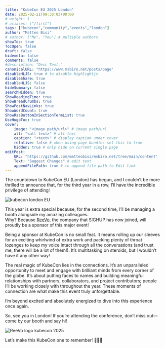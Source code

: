 ```yaml
---
title: "KubeCon EU 2025 London"
date: 2025-02-21T09:30:03+00:00
# weight: 1
# aliases: ["/first"]
tags: ["kubecon","community","events","london"]
author: "Matteo Bisi"
# author: ["Me", "You"] # multiple authors
showToc: true
TocOpen: false
draft: false
hidemeta: false
comments: false
#description: "Desc Text."
canonicalURL: "https://www.msbiro.net/posts/page"
disableHLJS: true # to disable highlightjs
disableShare: true
disableHLJS: false
hideSummary: false
searchHidden: true
ShowReadingTime: true
ShowBreadCrumbs: true
ShowPostNavLinks: true
ShowWordCount: true
ShowRssButtonInSectionTermList: true
UseHugoToc: true
cover:
    image: "<image path/url>" # image path/url
    alt: "<alt text>" # alt text
    caption: "<text>" # display caption under cover
    relative: false # when using page bundles set this to true
    hidden: true # only hide on current single page
editPost:
    URL: "https://github.com/matteobisi/msbiro.net/tree/main/content"
    Text: "Suggest Changes" # edit text
    appendFilePath: true # to append file path to Edit link
---
```


The countdown to KubeCon EU (London) has begun, and I couldn’t be more thrilled to announce that, for the third year in a row, I’ll have the incredible privilege of attending!

![kubecon london EU](kubecon-london-logo.png)

This year is extra special because, for the second time, I’ll be managing a booth alongside my amazing colleagues.  
Why? Because [ReeVo](https://www.reevo.it/en/), the company that SIGHUP has now joined, will proudly be a sponsor of this major event!

Being a sponsor at KubeCon is no small feat. It means rolling up our sleeves for an exciting whirlwind of extra work and packing plenty of throat lozenges to keep my voice intact through all the conversations (and trust me, there will be a lot of them!). It’s multitasking on steroids, but I wouldn’t have it any other way!  

The real magic of KubeCon lies in the connections. It’s an unparalleled opportunity to meet and engage with brilliant minds from every corner of the globe. It’s about putting faces to names and building meaningful relationships with partners, collaborators, and project contributors; people I’ll be working closely with throughout the year. These moments of connection are what make this event truly unforgettable.

I’m beyond excited and absolutely energized to dive into this experience once again.

So, see you in London! If you’re attending the conference, don’t miss out—come by our booth and say hi!

![ReeVo logo kubecon 2025](revo-kubecon-london.jpeg)

Let’s make this KubeCon one to remember! 🚀🚀🚀